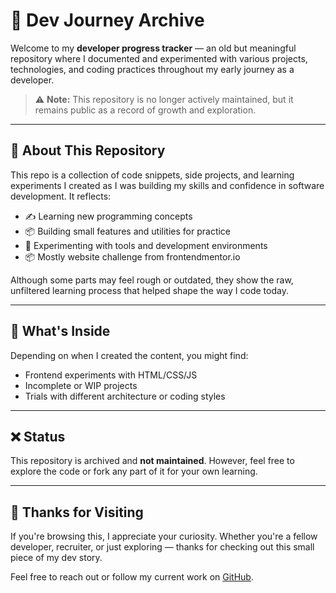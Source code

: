 # 🧠 Dev Journey Archive

Welcome to my **developer progress tracker** — an old but meaningful repository where I documented and experimented with various projects, technologies, and coding practices throughout my early journey as a developer.

> ⚠️ **Note:** This repository is no longer actively maintained, but it remains public as a record of growth and exploration.

---

## 📌 About This Repository

This repo is a collection of code snippets, side projects, and learning experiments I created as I was building my skills and confidence in software development. It reflects:

- ✍️ Learning new programming concepts
- 📦 Building small features and utilities for practice
- 🧪 Experimenting with tools and development environments
- 📦 Mostly website challenge from frontendmentor.io

Although some parts may feel rough or outdated, they show the raw, unfiltered learning process that helped shape the way I code today.

---

## 📂 What's Inside

Depending on when I created the content, you might find:

- Frontend experiments with HTML/CSS/JS 
- Incomplete or WIP projects
- Trials with different architecture or coding styles

---

## ❌ Status

This repository is archived and **not maintained**. However, feel free to explore the code or fork any part of it for your own learning.

---

## 🙌 Thanks for Visiting

If you're browsing this, I appreciate your curiosity. Whether you're a fellow developer, recruiter, or just exploring — thanks for checking out this small piece of my dev story.

Feel free to reach out or follow my current work on [GitHub](https://github.com/yourusername).

